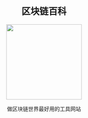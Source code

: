 <div align="center">
  <h1><code>区块链百科</code></h1>
  <img alt="" src="https://s2.loli.net/2022/04/30/VUJmAZy9hFnzt5M.png" width="200"/>
  <p>做区块链世界最好用的工具网站</p>
</div>
